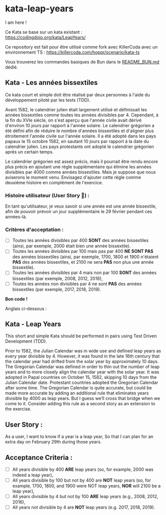 # kata-leap-years

I am here !

Ce Kata se base sur un kata existant : https://codingdojo.org/kata/LeapYears/

Ce repository est fait pour être utilisé comme fork avec KillerCoda avec un environnement TS : https://killercoda.com/hoppr/scenario/kata-ts

Vous trouverez les commandes basiques de Bun dans le [README_BUN.md](./READ_BUN.md) dédié.

## Kata - Les années bissextiles

Ce kata court et simple doit être réalisé par deux personnes à l'aide du développement piloté par les tests (TDD).

Avant 1582, le calendrier julien était largement utilisé et définissait les années bissextiles comme toutes les années divisibles par 4. Cependant, à la fin du XVIe siècle, on s'est aperçu que l'année civile avait dérivé d'environ 10 jours par rapport à l'année solaire. Le calendrier grégorien a été défini afin de réduire le nombre d'années bissextiles et d'aligner plus étroitement l'année civile sur l'année solaire. Il a été adopté dans les pays papaux le 15 octobre 1582, en sautant 10 jours par rapport à la date du calendrier julien. Les pays protestants ont adopté le calendrier grégorien après un certain temps.

Le calendrier grégorien est assez précis, mais il pourrait être rendu encore plus précis en ajoutant une règle supplémentaire qui élimine les années divisibles par 4000 comme années bissextiles. Mais je suppose que nous aviserons le moment venu. Envisagez d'ajouter cette règle comme deuxième histoire en complément de l'exercice.

### Histoire utilisateur (User Story 👀) :

En tant qu'utilisateur, je veux savoir si une année est une année bissextile, afin de pouvoir prévoir un jour supplémentaire le 29 février pendant ces années-là.

### Critères d'acceptation :
- [ ] Toutes les années divisibles par 400 **SONT** des années bissextiles (ainsi, par exemple, 2000 était bien une année bissextile).
- [ ] Toutes les années divisibles par 100 mais pas par 400 **NE SONT PAS** des années bissextiles (ainsi, par exemple, 1700, 1800 et 1900 n'étaient **PAS** des années bissextiles, et 2100 ne sera **PAS** non plus une année bissextile).
- [ ] Toutes les années divisibles par 4 mais non par 100 **SONT** des années bissextiles (par exemple, 2008, 2012, 2016),
- [ ] Toutes les années non divisibles par 4 ne sont **PAS** des années bissextiles (par exemple, 2017, 2018, 2019).

**Bon code !**

Anglais ci-dessous :

## Kata - Leap Years

This short and simple Kata should be performed in pairs using Test Driven Development (TDD).

Prior to 1582, the Julian Calendar was in wide use and defined leap years as every year divisible by 4. However, it was found in the late 16th century that the calendar year had drifted from the solar year by approximately 10 days. The Gregorian Calendar was defined in order to thin out the number of leap years and to more closely align the calendar year with the solar year. It was adopted in Papal countries on October 15, 1582, skipping 10 days from the Julian Calendar date. Protestant countries adopted the Gregorian Calendar after some time.
The Gregorian Calendar is quite accurate, but could be made more accurate by adding an additional rule that eliminates years divisible by 4000 as leap years. But I guess we’ll cross that bridge when we come to it. Consider adding this rule as a second story as an extension to the exercise.

## User Story :

As a user, I want to know if a year is a leap year, So that I can plan for an extra day on February 29th during those years.

## Acceptance Criteria :

- [ ] All years divisible by 400 **ARE** leap years (so, for example, 2000 was indeed a leap year),
- [ ] All years divisible by 100 but not by 400 are **NOT** leap years (so, for example, 1700, 1800, and 1900 were NOT leap years, **NOR** will 2100 be a leap year),
- [ ] All years divisible by 4 but not by 100 **ARE** leap years (e.g., 2008, 2012, 2016),
- [ ] All years not divisible by 4 are **NOT** leap years (e.g. 2017, 2018, 2019).
